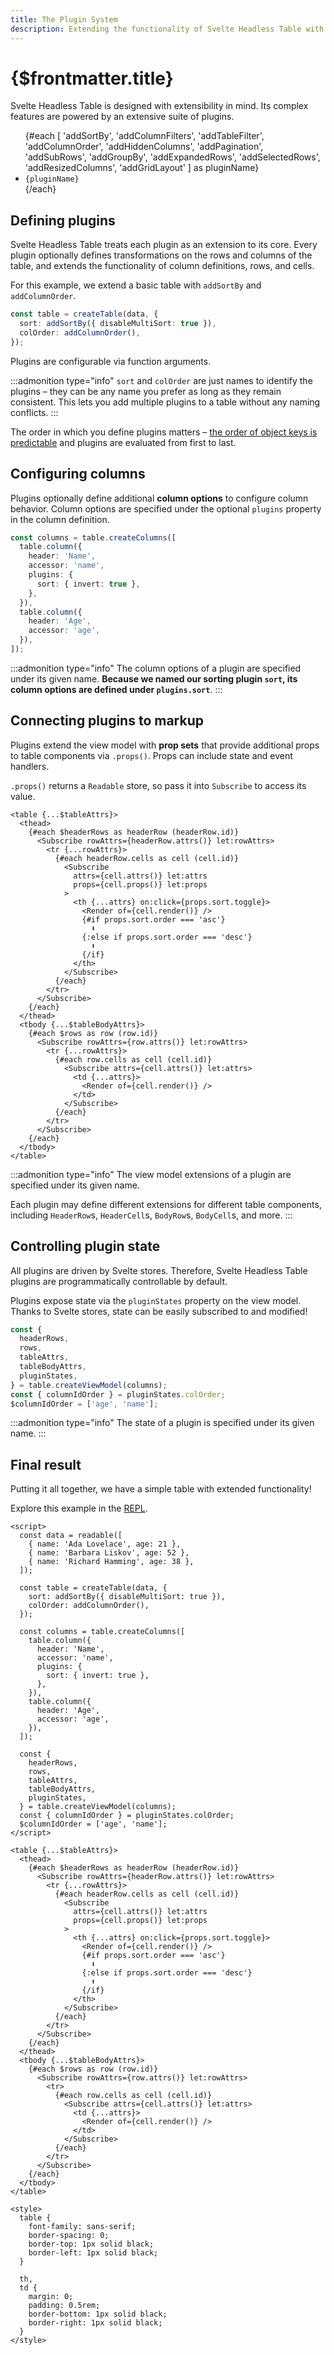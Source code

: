 ```yaml
---
title: The Plugin System
description: Extending the functionality of Svelte Headless Table with powerful plugins
---
```


# {$frontmatter.title}

Svelte Headless Table is designed with extensibility in mind. Its complex features are powered by an extensive suite of plugins.

<script>
  import CheckIcon from '~icons/ic/round-check-circle-outline'
  import PendingIcon from '~icons/ic/outline-pending';
</script>

<ul class="grid text-sm md:text-base grid-cols-2 gap-2 p-0 lg:grid-cols-3">
  {#each [
    'addSortBy', 'addColumnFilters', 'addTableFilter',
    'addColumnOrder', 'addHiddenColumns', 'addPagination',
    'addSubRows', 'addGroupBy', 'addExpandedRows',
    'addSelectedRows', 'addResizedColumns', 'addGridLayout'
  ] as pluginName}
    <li class="flex gap-2 items-center m-0 list-none">
      <CheckIcon class="text-green-400 wh-7 min-wh-7"/> <code>{pluginName}</code>
    </li>
  {/each}
</ul>

## Defining plugins

Svelte Headless Table treats each plugin as an extension to its core. Every plugin optionally defines transformations on the rows and columns of the table, and extends the functionality of column definitions, rows, and cells.

For this example, we extend a basic table with `addSortBy` and `addColumnOrder`.

```ts {3-4}
const table = createTable(data, {
  sort: addSortBy({ disableMultiSort: true }),
  colOrder: addColumnOrder(),
});
```

Plugins are configurable via function arguments.

:::admonition type="info"
`sort` and `colOrder` are just names to identify the plugins – they can be any name you prefer as long as they remain consistent. This lets you add multiple plugins to a table without any naming conflicts.
:::

The order in which you define plugins matters – [the order of object keys is predictable](https://www.stefanjudis.com/today-i-learned/property-order-is-predictable-in-javascript-objects-since-es2015/) and plugins are evaluated from first to last.

## Configuring columns

Plugins optionally define additional **column options** to configure column behavior. Column options are specified under the optional `plugins` property in the column definition.

```ts {6-8}
const columns = table.createColumns([
  table.column({
    header: 'Name',
    accessor: 'name',
    plugins: {
      sort: { invert: true },
    },
  }),
  table.column({
    header: 'Age',
    accessor: 'age',
  }),
]);
```

:::admonition type="info"
The column options of a plugin are specified under its given name. **Because we named our sorting plugin `sort`, its column options are defined under `plugins.sort`**.
:::

## Connecting plugins to markup

Plugins extend the view model with **prop sets** that provide additional props to table components via `.props()`. Props can include state and event handlers.

`.props()` returns a `Readable` store, so pass it into `Subscribe` to access its value.

```svelte {10,12,14-18}
<table {...$tableAttrs}>
  <thead>
    {#each $headerRows as headerRow (headerRow.id)}
      <Subscribe rowAttrs={headerRow.attrs()} let:rowAttrs>
        <tr {...rowAttrs}>
          {#each headerRow.cells as cell (cell.id)}
            <Subscribe
              attrs={cell.attrs()} let:attrs
              props={cell.props()} let:props
            >
              <th {...attrs} on:click={props.sort.toggle}>
                <Render of={cell.render()} />
                {#if props.sort.order === 'asc'}
                  ⬇️
                {:else if props.sort.order === 'desc'}
                  ⬆️
                {/if}
              </th>
            </Subscribe>
          {/each}
        </tr>
      </Subscribe>
    {/each}
  </thead>
  <tbody {...$tableBodyAttrs}>
    {#each $rows as row (row.id)}
      <Subscribe rowAttrs={row.attrs()} let:rowAttrs>
        <tr {...rowAttrs}>
          {#each row.cells as cell (cell.id)}
            <Subscribe attrs={cell.attrs()} let:attrs>
              <td {...attrs}>
                <Render of={cell.render()} />
              </td>
            </Subscribe>
          {/each}
        </tr>
      </Subscribe>
    {/each}
  </tbody>
</table>
```

:::admonition type="info"
The view model extensions of a plugin are specified under its given name.

Each plugin may define different extensions for different table components, including `HeaderRow`s, `HeaderCell`s, `BodyRow`s, `BodyCell`s, and more.
:::

## Controlling plugin state

All plugins are driven by Svelte stores. Therefore, Svelte Headless Table plugins are programmatically controllable by default.

Plugins expose state via the `pluginStates` property on the view model. Thanks to Svelte stores, state can be easily subscribed to and modified!

<!-- prettier-ignore -->
```ts {7}
const {
  headerRows,
  rows,
  tableAttrs,
  tableBodyAttrs,
  pluginStates,
} = table.createViewModel(columns);
const { columnIdOrder } = pluginStates.colOrder;
$columnIdOrder = ['age', 'name'];
```

:::admonition type="info"
The state of a plugin is specified under its given name.
:::

## Final result

Putting it all together, we have a simple table with extended functionality!

Explore this example in the [REPL](https://svelte.dev/repl/ff08194b4de6407b8f96f29bf7c3f463?version=3.48.0).

<script>
  import PluginDemo from './_demo/PluginDemo.svelte';
</script>
<PluginDemo />

```svelte
<script>
  const data = readable([
    { name: 'Ada Lovelace', age: 21 },
    { name: 'Barbara Liskov', age: 52 },
    { name: 'Richard Hamming', age: 38 },
  ]);

  const table = createTable(data, {
    sort: addSortBy({ disableMultiSort: true }),
    colOrder: addColumnOrder(),
  });

  const columns = table.createColumns([
    table.column({
      header: 'Name',
      accessor: 'name',
      plugins: {
        sort: { invert: true },
      },
    }),
    table.column({
      header: 'Age',
      accessor: 'age',
    }),
  ]);

  const {
    headerRows,
    rows,
    tableAttrs,
    tableBodyAttrs,
    pluginStates,
  } = table.createViewModel(columns);
  const { columnIdOrder } = pluginStates.colOrder;
  $columnIdOrder = ['age', 'name'];
</script>

<table {...$tableAttrs}>
  <thead>
    {#each $headerRows as headerRow (headerRow.id)}
      <Subscribe rowAttrs={headerRow.attrs()} let:rowAttrs>
        <tr {...rowAttrs}>
          {#each headerRow.cells as cell (cell.id)}
            <Subscribe
              attrs={cell.attrs()} let:attrs
              props={cell.props()} let:props
            >
              <th {...attrs} on:click={props.sort.toggle}>
                <Render of={cell.render()} />
                {#if props.sort.order === 'asc'}
                  ⬇️
                {:else if props.sort.order === 'desc'}
                  ⬆️
                {/if}
              </th>
            </Subscribe>
          {/each}
        </tr>
      </Subscribe>
    {/each}
  </thead>
  <tbody {...$tableBodyAttrs}>
    {#each $rows as row (row.id)}
      <Subscribe rowAttrs={row.attrs()} let:rowAttrs>
        <tr>
          {#each row.cells as cell (cell.id)}
            <Subscribe attrs={cell.attrs()} let:attrs>
              <td {...attrs}>
                <Render of={cell.render()} />
              </td>
            </Subscribe>
          {/each}
        </tr>
      </Subscribe>
    {/each}
  </tbody>
</table>

<style>
  table {
    font-family: sans-serif;
    border-spacing: 0;
    border-top: 1px solid black;
    border-left: 1px solid black;
  }

  th,
  td {
    margin: 0;
    padding: 0.5rem;
    border-bottom: 1px solid black;
    border-right: 1px solid black;
  }
</style>
```

